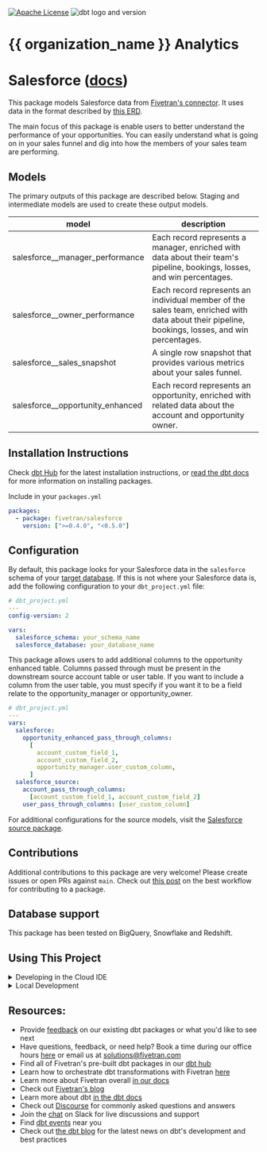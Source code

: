 [![Apache License](https://img.shields.io/badge/License-Apache%202.0-blue.svg)](https://opensource.org/licenses/Apache-2.0) ![dbt logo and version](https://img.shields.io/static/v1?logo=dbt&label=dbt-version&message=0.20.x&color=orange)

# {{ organization_name }} Analytics

# Salesforce ([docs](https://dbt-salesforce.netlify.app/))

This package models Salesforce data from [Fivetran's connector](https://fivetran.com/docs/applications/salesforce). It uses data in the format described by [this ERD](https://docs.google.com/presentation/d/1fB6aCiX_C1lieJf55TbS2v1yv9sp-AHNNAh2x7jnJ48/edit#slide=id.g3cb9b617d1_0_237).

The main focus of this package is enable users to better understand the performance of your opportunities. You can easily understand what is going on in your sales funnel and dig into how the members of your sales team are performing.

## Models

The primary outputs of this package are described below. Staging and intermediate models are used to create these output models.

| **model**                          | **description**                                                                                                                                |
| ---------------------------------- | ---------------------------------------------------------------------------------------------------------------------------------------------- |
| salesforce\_\_manager_performance  | Each record represents a manager, enriched with data about their team's pipeline, bookings, losses, and win percentages.                       |
| salesforce\_\_owner_performance    | Each record represents an individual member of the sales team, enriched with data about their pipeline, bookings, losses, and win percentages. |
| salesforce\_\_sales_snapshot       | A single row snapshot that provides various metrics about your sales funnel.                                                                   |
| salesforce\_\_opportunity_enhanced | Each record represents an opportunity, enriched with related data about the account and opportunity owner.                                     |

## Installation Instructions

Check [dbt Hub](https://hub.getdbt.com/) for the latest installation instructions, or [read the dbt docs](https://docs.getdbt.com/docs/package-management) for more information on installing packages.

Include in your `packages.yml`

```yaml
packages:
  - package: fivetran/salesforce
    version: [">=0.4.0", "<0.5.0"]
```

## Configuration

By default, this package looks for your Salesforce data in the `salesforce` schema of your [target database](https://docs.getdbt.com/docs/running-a-dbt-project/using-the-command-line-interface/configure-your-profile). If this is not where your Salesforce data is, add the following configuration to your `dbt_project.yml` file:

```yml
# dbt_project.yml
---
config-version: 2

vars:
  salesforce_schema: your_schema_name
  salesforce_database: your_database_name
```

This package allows users to add additional columns to the opportunity enhanced table. Columns passed through must be present in the downstream source account table or user table. If you want to include a column from the user table, you must specify if you want it to be a field relate to the opportunity_manager or opportunity_owner.

```yml
# dbt_project.yml
---
vars:
  salesforce:
    opportunity_enhanced_pass_through_columns:
      [
        account_custom_field_1,
        account_custom_field_2,
        opportunity_manager.user_custom_column,
      ]
  salesforce_source:
    account_pass_through_columns:
      [account_custom_field_1, account_custom_field_2]
    user_pass_through_columns: [user_custom_column]
```

For additional configurations for the source models, visit the [Salesforce source package](https://github.com/fivetran/dbt_salesforce_source).

## Contributions

Additional contributions to this package are very welcome! Please create issues
or open PRs against `main`. Check out
[this post](https://discourse.getdbt.com/t/contributing-to-a-dbt-package/657)
on the best workflow for contributing to a package.

## Database support

This package has been tested on BigQuery, Snowflake and Redshift.

## Using This Project

<details>
  
  <summary>Developing in the Cloud IDE</summary>
  <p></p>
  
  The easiest way to contribute to this project is by developing in dbt Cloud. Contact {{ person_or_team_name }}. 
  If you need access, open a request in {{ tool_or_location }} by {{ best_way_to_write_request }}.
  
  Once you have access, navigate to the develop tab in the menu and fill out any required information to get connected.
  
  In the command line bar at the bottom of the interface, run the following commands one at a time:
  - `dbt deps`  - installs any packages defined in the packages.yml file.
  - `dbt seed`  - builds any .csv files as tables in the warehouse. These are located in the data folder of the project.
  - `dbt run`   - builds the models found in the project into your dev schema in the warehouse.
  
</details>

<details>
  
  <summary>Local Development</summary>
  <p></p>
  
  1. ### Install Requirements
      [Install dbt](https://docs.getdbt.com/dbt-cli/installation).   
      Optionally, you can [set up venv to allow for environment switching](https://discourse.getdbt.com/t/setting-up-your-local-dbt-run-environments/2353).

2. ### Setup

   Open your terminal and navigate to your `profiles.yml`. This is in the `.dbt` hidden folder on your computer, located in your home directory.

   On macOS, you can open the file from your terminal similar to this (which is using the Atom text editor to open the file):

   ```bash
   $ atom ~/.dbt/profiles.yml
   ```

   Insert the following into your `profiles.yml` file and change out the bracketed lines with your own information.
   [Here is further documentation](https://docs.getdbt.com/docs/available-adapters#dbt-labs-supported) for setting up your profile.

   ```yaml
   my_project:
     target: dev
     outputs:
       dev:
         type: [warehouse name]
         threads: 8
         account: [abc12345.us-west-1]
         user: [your_username]
         password: [your_password]
         role: transformer
         database: analytics
         warehouse: transforming
         schema: dbt_[your_name]
   ```

   | Configuration Key             | Definition                                                                                                                                                                                                              |
   | ----------------------------- | ----------------------------------------------------------------------------------------------------------------------------------------------------------------------------------------------------------------------- |
   | my_project                    | This is defining a profile - this specific name should be the profile that is referenced in our dbt_project.yml                                                                                                         |
   | target: dev                   | This is the default environment that will be used during our runs.                                                                                                                                                      |
   | outputs:                      | This is a prompt to start defining targets and their configurations. You likely won't need more than `dev`, but this and any other targets you define can be used to accomplish certain functionalities throughout dbt. |
   | dev:                          | This is defining a target named `dev`.                                                                                                                                                                                  |
   | type: [warehous_name]         | This is the type of target connection we are using, based on our warehouse.                                                                                                                                             |
   | threads: 8                    | This is the amount of concurrent models that can run against our warehouse, for this user, at one time when conducting a `dbt run`                                                                                      |
   | account: [abc12345.us-west-1] | Change this out to the warehouse's account.                                                                                                                                                                             |
   | user: [your_username]         | Change this to use your own username that you use to log in to the warehouse                                                                                                                                            |
   | password: [your_password]     | Change this to use your own password for the warehouse                                                                                                                                                                  |
   | role: transformer             | This is the role that has the correct permissions for working in this project.                                                                                                                                          |
   | database: analytics           | This is the database name where our models will build                                                                                                                                                                   |
   | schema: dbt\_[your_name]      | Change this to a custom name. Follow the convention `dbt_[first initial][last_name]`. This is the schema that models will build into / test from when conducting runs locally.                                          |

3. ### Running dbt

   Run the following commands one at a time from your command line:

   - `dbt debug` - tests your connection. If this fails, check your profiles.yml.
   - `dbt deps` - installs any packages defined in the packages.yml file.
   - `dbt seed` - builds any .csv files as tables in the warehouse. These are located in the data folder of the project.
   - `dbt run` - builds the models found in the project into your dev schema in the warehouse.

</details>

## Resources:

- Provide [feedback](https://www.surveymonkey.com/r/DQ7K7WW) on our existing dbt packages or what you'd like to see next
- Have questions, feedback, or need help? Book a time during our office hours [here](https://calendly.com/fivetran-solutions-team/fivetran-solutions-team-office-hours) or email us at solutions@fivetran.com
- Find all of Fivetran's pre-built dbt packages in our [dbt hub](https://hub.getdbt.com/fivetran/)
- Learn how to orchestrate dbt transformations with Fivetran [here](https://fivetran.com/docs/transformations/dbt)
- Learn more about Fivetran overall [in our docs](https://fivetran.com/docs)
- Check out [Fivetran's blog](https://fivetran.com/blog)
- Learn more about dbt [in the dbt docs](https://docs.getdbt.com/docs/introduction)
- Check out [Discourse](https://discourse.getdbt.com/) for commonly asked questions and answers
- Join the [chat](http://slack.getdbt.com/) on Slack for live discussions and support
- Find [dbt events](https://events.getdbt.com) near you
- Check out [the dbt blog](https://blog.getdbt.com/) for the latest news on dbt's development and best practices
